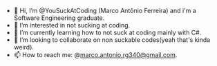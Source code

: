 - 👋 Hi, I’m @YouSuckAtCoding (Marco Antônio Ferreira) and i'm a Software Engineering graduate.
- 👀 I’m interested in not sucking at coding.
- 🌱 I’m currently learning how to not suck at coding mainly with C#.
- 💞️ I’m looking to collaborate on non suckable codes(yeah that's kinda weird).
- 📫 How to reach me: @marco.antonio.rg340@gmail.com.

<!---
YouSuckAtCoding/YouSuckAtCoding is a ✨ special ✨ repository because its `README.md` (this file) appears on your GitHub profile.
You can click the Preview link to take a look at your changes.
--->
